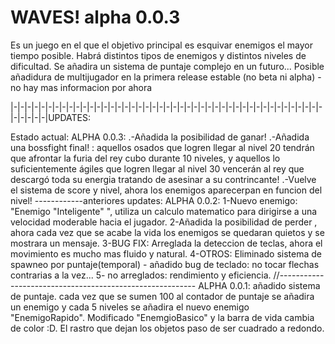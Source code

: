 # WAVES! alpha 0.0.3
Es un juego en el que el objetivo principal es esquivar enemigos el mayor tiempo posible. Habrá distintos tipos de enemigos y distintos niveles de dificultad. Se añadira un sistema de puntaje complejo en un futuro... Posible añadidura de multijugador en la primera release estable (no beta ni alpha) - no hay mas informacion por ahora

|-|-|-|-|-|-|-|-|-|-|-|-|-|-|-|-|-|-|-|-|-|-|-|-|-|-|-|-|-|-|-|-|-|-|-|-|-|-|-|-|-|-|-|-|-|-|-|-|-|-|UPDATES:

Estado actual: ALPHA 0.0.3:
.-Añadida la posibilidad de ganar!
.-Añadida una bossfight final! : aquellos osados que logren llegar al nivel 20 tendrán que afrontar la furia del rey cubo durante 10 niveles, y aquellos lo suficientemente ágiles que logren llegar al nivel 30 vencerán al rey que descargó toda su energia tratando de asesinar a su contrincante!
.-Vuelve el sistema de score y nivel, ahora los enemigos aparecerpan en funcion del nivel!
------------anteriores updates:
ALPHA 0.0.2:
1-Nuevo enemigo: "Enemigo "Inteligente" ", utiliza un calculo matematico para dirigirse a una velocidad moderable hacia el jugador.
2-Añadida la posibilidad de perder , ahora cada vez que se acabe la vida los enemigos se quedaran quietos y se mostrara un mensaje.
3-BUG FIX: Arreglada la deteccion de teclas, ahora el movimiento es mucho mas fluido y natural.
4-OTROS: Eliminado sistema de spawneo por puntaje(temporal) - añadido bug de teclado: no tocar flechas contrarias a la vez...
5- no arreglados: rendimiento y eficiencia.
//---------------------------------------------------------
ALPHA 0.0.1: 
añadido sistema de puntaje. cada vez que se sumen 100 al contador de puntaje se añadira un enemigo y cada 5 niveles se añadira el nuevo enemigo "EnemigoRapido". Modificado "EnemgioBasico" y la barra de vida cambia de color :D. El rastro que dejan los objetos paso de ser cuadrado a redondo.
